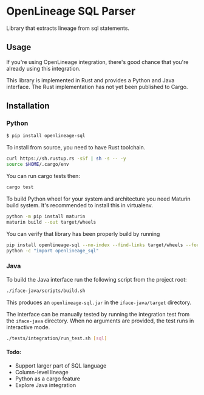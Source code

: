 # OpenLineage SQL Parser

Library that extracts lineage from sql statements. 

## Usage

If you're using OpenLineage integration, there's good chance that you're already using this integration.

This library is implemented in Rust and provides a Python and Java interface. The Rust implementation has not yet been published to Cargo.

## Installation

### Python

```bash
$ pip install openlineage-sql 
```

To install from source, you need to have Rust toolchain.

```bash
curl https://sh.rustup.rs -sSf | sh -s -- -y
source $HOME/.cargo/env
```

You can run cargo tests then:

```bash
cargo test
```

To build Python wheel for your system and architecture you need Maturin build system.
It's recommended to install this in virtualenv.

```bash
python -m pip install maturin
maturin build --out target/wheels
```

You can verify that library has been properly build by running

```bash
pip install openlineage-sql --no-index --find-links target/wheels --force-reinstall
python -c "import openlineage_sql"
```

### Java

To build the Java interface run the following script from the project root:

```bash
./iface-java/scripts/build.sh
```

This produces an `openlineage-sql.jar` in the `iface-java/target` directory.

The interface can be manually tested by running the integration test from the `iface-java` directory. When no arguments are provided, the test runs in interactive mode.

```bash
./tests/integration/run_test.sh [sql]
```

#### Todo:
* Support larger part of SQL language 
* Column-level lineage
* Python as a cargo feature
* Explore Java integration